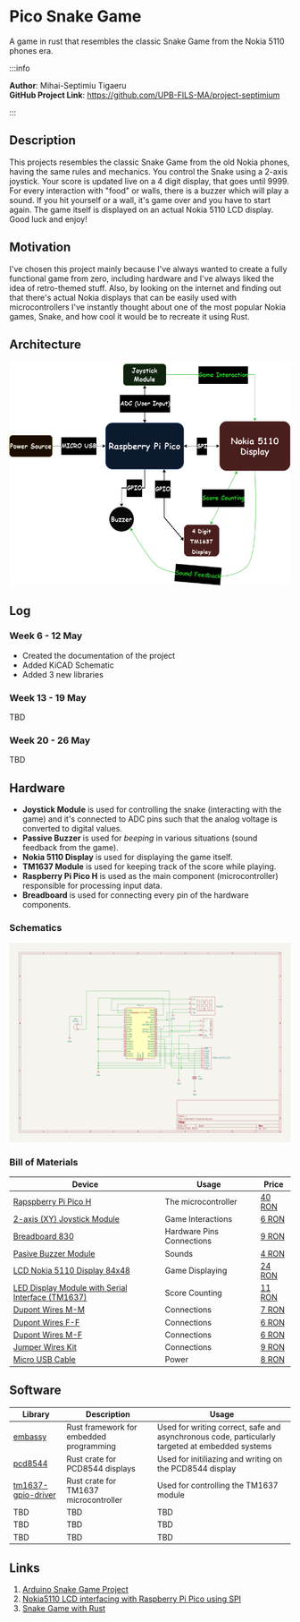 # Pico Snake Game
A game in rust that resembles the classic Snake Game from the Nokia 5110 phones era.

:::info 

**Author**: Mihai-Septimiu Tigaeru \
**GitHub Project Link**: https://github.com/UPB-FILS-MA/project-septimium

:::

## Description

This projects resembles the classic Snake Game from the old Nokia phones, having the same rules and mechanics. You control the Snake using a 2-axis joystick. Your score is updated live on a 4 digit display, that goes until 9999. For every interaction with "food" or walls, there is a buzzer which will play a sound. If you hit yourself or a wall, it's game over and you have to start again. The game itself is displayed on an actual Nokia 5110 LCD display. Good luck and enjoy!

## Motivation

I've chosen this project mainly because I've always wanted to create a fully functional game from zero, including hardware and I've always liked the idea of retro-themed stuff. Also, by looking on the internet and finding out that there's actual Nokia displays that can be easily used with microcontrollers I've instantly thought about one of the most popular Nokia games, Snake, and how cool it would be to recreate it using Rust.

## Architecture 

![architecture](Architecture.png)

## Log

### Week 6 - 12 May

- Created the documentation of the project
- Added KiCAD Schematic
- Added 3 new libraries

### Week 13 - 19 May

TBD

### Week 20 - 26 May

TBD 

## Hardware

- **Joystick Module** is used for controlling the snake (interacting with the game) and it's connected to ADC pins such that the analog voltage is converted to digital values.
- **Passive Buzzer** is used for *beeping* in various situations (sound feedback from the game).
- **Nokia 5110 Display** is used for displaying the game itself.
- **TM1637 Module** is used for keeping track of the score while playing.
- **Raspberry Pi Pico H** is used as the main component (microcontroller) responsible for processing input data.
- **Breadboard** is used for connecting every pin of the hardware components.

### Schematics

![kicadschematic](KicadSCH.svg)
### Bill of Materials

| Device | Usage | Price |
|--------|--------|-------|
[Rapspberry Pi Pico H](https://www.raspberrypi.com/documentation/microcontrollers/raspberry-pi-pico.html) | The microcontroller | [40 RON](https://www.bitmi.ro/placi-de-dezvoltare/placa-de-dezvoltare-raspberry-pi-pico-h-rp2040-264kb-ram-10848.html) |
| [2-axis (XY) Joystick Module](https://cse.unl.edu/~jfalkinburg/cse_courses/2024/336/JOYSTICK_MODULE.pdf) | Game Interactions | [6 RON](https://www.bitmi.ro/module-electronice/modul-joystick-cu-2-axe-x-y-10454.html) |
| [Breadboard 830](https://docs.sunfounder.com/projects/sf-components/en/latest/component_breadboard.html) | Hardware Pins Connections | [9 RON](https://www.bitmi.ro/componente-electronice/breadboard-830-puncte-mb-102-10500.html) |
| [Pasive Buzzer Module](https://www.thegeekpub.com/wiki/sensor-wiki-ky-006-passive-piezo-buzzer-module/) | Sounds | [4 RON](https://www.bitmi.ro/module-electronice/modul-buzzer-pasiv-ky-006-10678.html) |
| [LCD Nokia 5110 Display 84x48](https://mecrisp-stellaris-folkdoc.sourceforge.io/nokia-5110.html) | Game Displaying | [24 RON](https://cleste.ro/ecran-nokia-5110-84x48.html) |
| [LED Display Module with Serial Interface (TM1637)](https://robojax.com/learn/arduino/robojax-TM1637_display_manual.pdf) | Score Counting | [11 RON](https://www.sigmanortec.ro/modul-display-led-cu-interfata-seriala-tm1637) |
| [Dupont Wires M-M](https://www.farnell.com/datasheets/3178883.pdf) | Connections | [7 RON](https://www.bitmi.ro/componente-electronice/40-x-fire-dupont-tata-tata-20cm-10511.html) |
| [Dupont Wires F-F](https://www.farnell.com/datasheets/3178883.pdf) | Connections | [6 RON](https://www.bitmi.ro/componente-electronice/40-x-fire-dupont-mama-mama-20cm-10509.html) |
| [Dupont Wires M-F](https://www.farnell.com/datasheets/3178883.pdf) | Connections | [6 RON](https://www.bitmi.ro/componente-electronice/40-x-fire-dupont-tata-mama-20cm-10512.html) |
| [Jumper Wires Kit](https://www.farnell.com/datasheets/3178883.pdf) | Connections | [9 RON](https://ardushop.ro/ro/home/1374-set-jumper-breadboard-140.html) |
| [Micro USB Cable](https://www.techtarget.com/whatis/definition/micro-USB) | Power | [8 RON](https://ardushop.ro/ro/electronica/397-cablu-usb-micro.html?search_query=micro+usb&results=383) |

## Software

| Library | Description | Usage |
|---------|-------------|-------|
| [embassy](https://github.com/embassy-rs/embassy) | Rust framework for embedded programming |  Used for writing correct, safe and asynchronous code, particularly targeted at embedded systems |
| [pcd8544](https://crates.io/crates/pcd8544) | Rust crate for PCD8544 displays | Used for initiliazing and writing on the PCD8544 display |
| [tm1637-gpio-driver](https://crates.io/crates/tm1637-gpio-driver/2.0.6) | Rust crate for TM1637 microcontroller | Used for controlling the TM1637 module |
| TBD | TBD | TBD |
| TBD | TBD | TBD |
| TBD | TBD | TBD |

## Links

1. [Arduino Snake Game Project](https://www.youtube.com/watch?v=nXdEqbL_6jg)
2. [Nokia5110 LCD interfacing with Raspberry Pi Pico using SPI](https://www.youtube.com/watch?app=desktop&v=Ll23kHzQrtA)
3. [Snake Game with Rust](https://www.youtube.com/watch?v=AYfehnFklkA)
